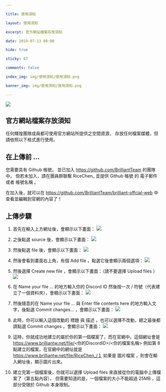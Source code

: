 ```yaml
---

title: 使用須知

layout: 使用須知

excerpt: 官方網站檔案存放須知

date: 2019-07-13 00:00

hide: true

sticky: 87

comments: false

index_img: img/使用須知/使用須知.png

banner_img: img/使用須知/使用須知.png

---
```


![](/img/使用須知/橫幅.png)

## 官方網站檔案存放須知
任何輝煌團隊成員都可使用官方網站所提供之空間資源，
存放任何檔案媒體，但請依照以下格式進行使用。

## 在上傳前 ...
您需要具有 <span class="label label-info">Github</span> 帳號，
並已加入 <span class="label label-info">https://github.com/BrilliantTeam</span> 的團隊中，
倘若未加入，請在團員群聯繫 <span class="label label-danger">RiceChen_</span> 並提供 <span class="label label-info">Github 帳號</span> 的
 <span class="label label-success">電子郵件</span> 或者 <span class="label label-success">帳號名稱</span> 。

在加入後，就可以在 <span class="label label-info">https://github.com/BrilliantTeam/brilliant-offcial-web</span> 
中查看並編輯到官網的內容了！

## 上傳步驟
01. 首先在輸入上方網址後，會顯示以下畫面：
![](img/使用須知/1.png)

02. 之後點選 <span class="label label-info">source</span> 後，會顯示以下畫面：
![](img/使用須知/2.png)

03. 然後點選 <span class="label label-info">file</span> 後，會顯示以下畫面：
![](img/使用須知/3.png)

04. 然後會看到畫面右上角，有個 <span class="label label-info">Add file</span> ，點選它後會顯示兩個選項：
![](img/使用須知/4.png)

05. 然後選擇 <span class="label label-info">Create new file</span> ，會顯示以下畫面：（請不要選擇 <span class="label label-info">Upload files</span> ）
![](img/使用須知/5.png)

06. 在 <span class="label label-info">Name your file ...</span> 的地方輸入你的 <span class="label label-info">Discord ID</span> 然後按一次 <span class="label label-info">/</span> 符號（代表建立了一個資料夾），會顯示以下畫面： 
![](img/使用須知/6.png)

07. 然後隨意的在 <span class="label label-info">Name your file ...</span> 與 <span class="label label-info">Enter fIle contents here</span> 的地方輸入文字，後點選 <span class="label label-success">Commit changes...</span> ，會顯示以下畫面：
![](img/使用須知/7.png)

08. 此時，你可以輸入這個改動的 <span class="label label-info">標題</span> 與 <span class="label label-info">描述</span> ，也可以選擇不改動，總之最後都請點選 <span class="label label-success">Commit changes</span> ，會顯示以下畫面：
![](img/使用須知/8.png)

09. 這時，你就成功地建立的屬於你的第一個檔案了，而在官網中，這個網址會是 <span class="label label-success">https://www.brilliantw.net/file/<你的DiscordID>/<你的檔案名稱></span> 
    例如第 <span class="label label-info">8</span> 點建立的檔案，在官網中的網址就是 <span class="label label-success">https://www.brilliantw.net/file/RiceChen_/１</span> 
    如果是 <span class="label label-warning">圖片檔案</span> ，則會在輸入網址後，顯示圖片出來。

10. 建立完第一個檔案後，你就可以選擇 <span class="label label-info">Upload files</span> 來直接從你的電腦中上傳檔案了（第五點內容），
    但需要知道的是，一個檔案的大小不能超過 <span class="label label-danger">25MB</span> ，這部分受限於 <span class="label label-info">Github</span> 本身限制。

